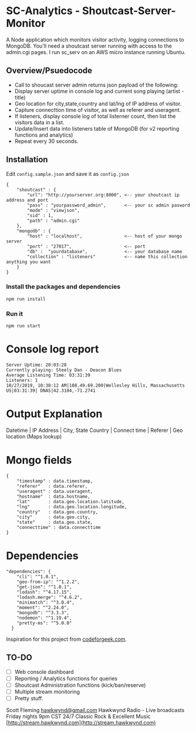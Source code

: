 # SC-Analytics - Shoutcast-Server-Monitor
A Node application which monitors visitor activity, logging connections to MongoDB.
You'll need a shoutcast server running with access to the admin.cgi pages. I run sc_serv on an AWS micro instance running Ubuntu. 

## Overview/Psuedocode
- Call to shoucast server admin returns json payload of the following:
- Display server uptime in console log and current song playing (artist - title)
- Geo location for city,state,country and lat/lng of IP address of visitor. 
- Capture connecttion time of visitor, as well as referer and useragent. 
- If listeners, display console log of total listerner count, then list the visitors data in a list.
- Update/Insert data into listeners table of MongoDB (for v2 reporting functions and analytics)
- Repeat every 30 seconds.


## Installation
Edit `config.sample.json` and save it as `config.json`

```
{
    "shoutcast" : {
        "url": "http://yourserver.org:8000", <-- your shoutcast ip address and port
        "pass" : "yourpassword_admin",       <-- your sc admin pasword
        "mode" : "viewjson", 
        "sid" : 1,
        "path" : "admin.cgi"
    },
    "mongodb" : {
        "host" : "localhost",                <-- host of your mongo server
        "port" : "27017",                    <-- port
        "db" :  "yourdatabase",              <-- your database name
        "collection" : "listeners"           <-- name this collection anything you want
    }
}
```

### Install the packages and dependencies
`npm run install`

### Run it
`npm run start` 

# Console log report
```
Server Uptime: 20:03:28
Currently playing: Steely Dan - Deacon Blues
Average Listening Time: 03:31:39
Listeners: 1
10/27/2019, 10:38:12 AM|108.49.69.200|Wellesley Hills, Massachusetts US|03:31:39| DNAS|42.3104,-71.2741
```

# Output Explanation    
Datetime | IP Address | City, State Country | Connect time | Referer | Geo location (Maps lookup)

# Mongo fields
```
{
    "timestamp" : data.timestamp,
    "referer"   : data.referer,
    "useragent" : data.useragent,
    "hostname"  : data.hostname,
    "lat"       : data.geo.location.latitude,
    "lng"       : data.geo.location.longitude,
    "country"   : data.geo.country,
    "city"      : data.geo.city,
    "state"     : data.geo.state,
    "connecttime" : data.connecttime
}
```

# Dependencies
```
"dependencies": {
    "cli": "^1.0.1",
    "geo-from-ip": "^1.2.2",
    "get-json": "^1.0.1",
    "lodash": "^4.17.15",
    "lodash.merge": "^4.6.2",
    "minimatch": "^3.0.4",
    "moment": "^2.24.0",
    "mongodb": "^3.3.3",
    "nodemon": "^1.19.4",
    "pretty-ms": "^5.0.0"
  }
  ```


Inspiration for this project from [codeforgeek.com](https://codeforgeek.com/node-mongodb-tutorial/).

## TO-DO
- [ ] Web console dashboard
- [ ] Reporting / Analytics functions for queries
- [ ] Shoutcast Administration functions (kick/ban/reserve)
- [ ] Multiple stream monitoring
- [ ] Pretty stuff.

Scott Fleming
[hawkwynd@gmail.com](mailto:hawkwynd@gmail.com)
Hawkwynd Radio - Live broadcasts Friday nights 9pm CST 24/7 Classic Rock & Excellent Music
[http://stream.hawkwynd.com](http://stream.hawkwynd.com)